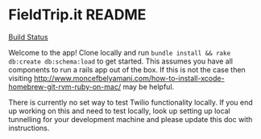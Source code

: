 FieldTrip.it README
===================
[Build Status](https://travis-ci.org/masterkoppa/fieldtrip.it.svg?branch=master)

Welcome to the app! Clone locally and run `bundle install && rake db:create db:schema:load` to get started. This assumes you have all components to run a rails app out of the box. If this is not the case then visiting http://www.moncefbelyamani.com/how-to-install-xcode-homebrew-git-rvm-ruby-on-mac/ may be helpful.

There is currently no set way to test Twilio functionality locally. If you end up working on this and need to test locally, look up setting up local tunnelling for your development machine and please update this doc with instructions.
